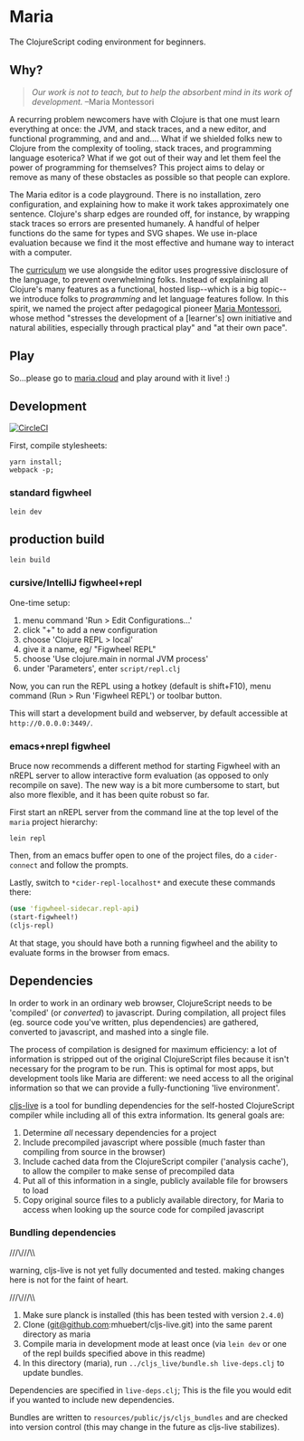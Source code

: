 # Maria

The ClojureScript coding environment for beginners.


## Why?

>*Our work is not to teach, but to help the absorbent mind in its work of development.* –Maria Montessori

A recurring problem newcomers have with Clojure is that one must learn everything at once: the JVM, and stack traces, and a new editor, and functional programming, and and and.... What if we shielded folks new to Clojure from the complexity of tooling, stack traces, and programming language esoterica? What if we got out of their way and let them feel the power of programming for themselves? This project aims to delay or remove as many of these obstacles as possible so that people can explore.

The Maria editor is a code playground. There is no installation, zero configuration, and explaining how to make it work takes approximately one sentence. Clojure's sharp edges are rounded off, for instance, by wrapping stack traces so errors are presented humanely. A handful of helper functions do the same for types and SVG shapes. We use in-place evaluation because we find it the most effective and humane way to interact with a computer.

The [curriculum](https://github.com/mhuebert/maria/blob/master/doc/pedagogy.md) we use alongside the editor uses progressive disclosure of the language, to prevent overwhelming folks. Instead of explaining all Clojure's many features as a functional, hosted lisp--which is a big topic--we introduce folks to _programming_ and let language features follow. In this spirit, we named the project after pedagogical pioneer [Maria Montessori](https://www.wikiwand.com/en/Maria_Montessori), whose method "stresses the development of a [learner's] own initiative and natural abilities, especially through practical play" and "at their own pace".


## Play

So...please go to [maria.cloud](https://maria.cloud) and play around with it live! :)


## Development

[![CircleCI](https://circleci.com/gh/mhuebert/maria.svg?style=svg)](https://circleci.com/gh/mhuebert/maria)

First, compile stylesheets:

```
yarn install;
webpack -p;
```

### standard figwheel

```shell
lein dev
```

## production build

```shell
lein build
```

### cursive/IntelliJ figwheel+repl

One-time setup:

1. menu command 'Run > Edit Configurations...'
2. click "+" to add a new configuration
3. choose 'Clojure REPL > local'
5. give it a name, eg/ "Figwheel REPL"
5. choose 'Use clojure.main in normal JVM process'
6. under 'Parameters', enter `script/repl.clj`

Now, you can run the REPL using a hotkey (default is shift+F10), menu command (Run > Run 'Figwheel REPL') or toolbar button.

This will start a development build and webserver, by default accessible at `http://0.0.0.0:3449/`.

### emacs+nrepl figwheel

Bruce now recommends a different method for starting Figwheel with an
nREPL server to allow interactive form evaluation (as opposed to only
recompile on save). The new way is a bit more cumbersome to start, but
also more flexible, and it has been quite robust so far.

First start an nREPL server from the command line at the top level of
the `maria` project hierarchy:

``` shell
lein repl
```

Then, from an emacs buffer open to one of the project files, do a
`cider-connect` and follow the prompts.

Lastly, switch to `*cider-repl-localhost*` and execute these commands
there:

``` clojure
(use 'figwheel-sidecar.repl-api)
(start-figwheel!)
(cljs-repl)
```

At that stage, you should have both a running figwheel and the ability
to evaluate forms in the browser from emacs.

## Dependencies

In order to work in an ordinary web browser, ClojureScript needs to be
'compiled' (or _converted_) to javascript. During compilation, all project
 files (eg. source code you've written, plus dependencies) are gathered,
 converted to javascript, and mashed into a single file.

 The process of compilation is designed for maximum efficiency: a lot of
 information is stripped out of the original ClojureScript files because it
 isn't necessary for the program to be run. This is optimal for most apps, but
 development tools like Maria are different: we need access to all the original
 information so that we can provide a fully-functioning 'live environment'.

[cljs-live](https://www.github.com/mhuebert/cljs-live) is a tool for bundling
dependencies for the self-hosted ClojureScript compiler while including all of this
extra information. Its general goals are:

1. Determine _all_ necessary dependencies for a project
2. Include precompiled javascript where possible (much faster than compiling
from source in the browser)
3. Include cached data from the ClojureScript compiler ('analysis cache'), to allow
 the compiler to make sense of precompiled data
4. Put all of this information in a single, publicly available file for browsers
 to load
5. Copy original source files to a publicly available directory, for Maria to access
 when looking up the source code for compiled javascript

### Bundling dependencies

///\\\///\\\

warning, cljs-live is not yet fully documented and tested. making changes here is not
for the faint of heart.

///\\\///\\\

 1. Make sure planck is installed (this has been tested with version `2.4.0`)
 2. Clone (git@github.com:mhuebert/cljs-live.git) into the same parent directory as maria
 3. Compile maria in development mode at least once (via `lein dev` or one of the
 repl builds specified above in this readme)
 4. In this directory (maria), run `../cljs_live/bundle.sh live-deps.clj` to update
 bundles.

 Dependencies are specified in `live-deps.clj`; This is the file you would edit if
 you wanted to include new dependencies.

 Bundles are written to `resources/public/js/cljs_bundles` and are checked into
 version control (this may change in the future as cljs-live stabilizes).
